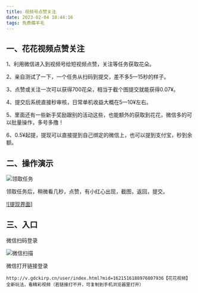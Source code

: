 ```yaml
---
title: 视频号点赞关注
date: 2023-02-04 18:44:16
tags: 免费薅羊毛
---
```


## 一、花花视频点赞关注

1、利用微信进入到视频号给短视频点赞，关注等任务获取花朵。

2、亲自测试了一下，一个任务从扫码到提交，差不多5—15秒的样子。

3、点赞或关注一次可以获得700花朵，相当于截个图提交就能获得0.07¥。

4、提交后系统直接秒审核，日常单机收益大概在5—10¥左右。

5、里面还有一些新手奖励跟别的活动这些，也能额外的获取到花花，微信多的可以批量操作，多号多撸！

6、0.5¥起提，提现可以直接提到自己绑定的微信上，也可以提到支付宝，秒到余额。

## 二、操作演示

![领取任务](https://gitee.com/stacksong/ServerData/raw/master/images/blog/hhvideo/WechatIMG362.png)

领取任务后，稍微看几秒，点赞，有小红心出现，截图，返回，提交。

[![提现界面]](https://gitee.com/stacksong/ServerData/raw/master/images/blog/hhvideo/WechatIMG363.png)

## 三、入口

微信扫码登录

![微信扫描](https://gitee.com/stacksong/ServerData/raw/master/images/blog/hhvideo/WechatIMG364.jpeg)

微信打开链接登录

```
http://v.gdckirp.cn/user/index.html?mid=1621516188976807936【花花视频】全新玩法，看精彩视频（若链接打不开，可复制到手机浏览器里打开）
```
